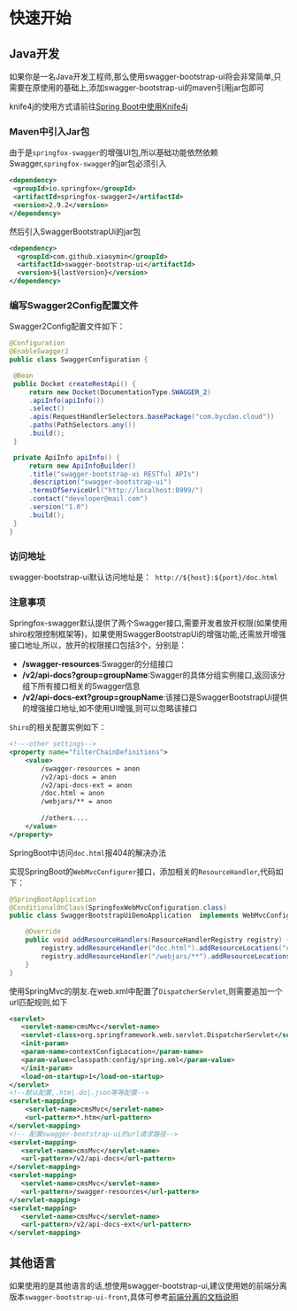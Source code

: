 # 快速开始

## Java开发

如果你是一名Java开发工程师,那么使用swagger-bootstrap-ui将会非常简单,只需要在原使用的基础上,添加swagger-bootstrap-ui的maven引用jar包即可


knife4j的使用方式请前往[Spring Boot中使用Knife4j](../knife4j/springboot.md)

### Maven中引入Jar包

由于是`springfox-swagger`的增强UI包,所以基础功能依然依赖Swagger,`springfox-swagger`的jar包必须引入

```xml
<dependency>
 <groupId>io.springfox</groupId>
 <artifactId>springfox-swagger2</artifactId>
 <version>2.9.2</version>
</dependency>
```

然后引入SwaggerBootstrapUi的jar包

```xml
<dependency>
  <groupId>com.github.xiaoymin</groupId>
  <artifactId>swagger-bootstrap-ui</artifactId>
  <version>${lastVersion}</version>
</dependency>
```

### 编写Swagger2Config配置文件

Swagger2Config配置文件如下：

```java
@Configuration
@EnableSwagger2
public class SwaggerConfiguration {

 @Bean
 public Docket createRestApi() {
     return new Docket(DocumentationType.SWAGGER_2)
     .apiInfo(apiInfo())
     .select()
     .apis(RequestHandlerSelectors.basePackage("com.bycdao.cloud"))
     .paths(PathSelectors.any())
     .build();
 }

 private ApiInfo apiInfo() {
     return new ApiInfoBuilder()
     .title("swagger-bootstrap-ui RESTful APIs")
     .description("swagger-bootstrap-ui")
     .termsOfServiceUrl("http://localhost:8999/")
     .contact("developer@mail.com")
     .version("1.0")
     .build();
 }
}
```

### 访问地址

swagger-bootstrap-ui默认访问地址是：` http://${host}:${port}/doc.html`

### 注意事项

Springfox-swagger默认提供了两个Swagger接口,需要开发者放开权限(如果使用shiro权限控制框架等)，如果使用SwaggerBootstrapUi的增强功能,还需放开增强接口地址,所以，放开的权限接口包括3个，分别是：

- **/swagger-resources**:Swagger的分组接口
- **/v2/api-docs?group=groupName**:Swagger的具体分组实例接口,返回该分组下所有接口相关的Swagger信息
- **/v2/api-docs-ext?group=groupName**:该接口是SwaggerBootstrapUi提供的增强接口地址,如不使用UI增强,则可以忽略该接口

`Shiro`的相关配置实例如下：

```xml
<!---other settings-->
<property name="filterChainDefinitions">    
    <value>     
        /swagger-resources = anon
        /v2/api-docs = anon
        /v2/api-docs-ext = anon
        /doc.html = anon
        /webjars/** = anon
        
        //others....
    </value>    
</property>
```

SpringBoot中访问`doc.html`报404的解决办法

实现SpringBoot的`WebMvcConfigurer`接口，添加相关的`ResourceHandler`,代码如下：

```java
@SpringBootApplication
@ConditionalOnClass(SpringfoxWebMvcConfiguration.class)
public class SwaggerBootstrapUiDemoApplication  implements WebMvcConfigurer{

	@Override
	public void addResourceHandlers(ResourceHandlerRegistry registry) {
		registry.addResourceHandler("doc.html").addResourceLocations("classpath:/META-INF/resources/");
		registry.addResourceHandler("/webjars/**").addResourceLocations("classpath:/META-INF/resources/webjars/");
	}
}
```

使用SpringMvc的朋友.在web.xml中配置了`DispatcherServlet`,则需要追加一个url匹配规则,如下

```xml
<servlet>
   <servlet-name>cmsMvc</servlet-name>
   <servlet-class>org.springframework.web.servlet.DispatcherServlet</servlet-class>
   <init-param>
   <param-name>contextConfigLocation</param-name>
   <param-value>classpath:config/spring.xml</param-value>
   </init-param>
   <load-on-startup>1</load-on-startup>
</servlet>
<!--默认配置,.htm|.do|.json等等配置-->
<servlet-mapping>
	<servlet-name>cmsMvc</servlet-name>
 	<url-pattern>*.htm</url-pattern>
</servlet-mapping>
<!-- 配置swagger-bootstrap-ui的url请求路径-->
<servlet-mapping>
   <servlet-name>cmsMvc</servlet-name>
   <url-pattern>/v2/api-docs</url-pattern>
</servlet-mapping>
<servlet-mapping>
   <servlet-name>cmsMvc</servlet-name>
   <url-pattern>/swagger-resources</url-pattern>
</servlet-mapping>
<servlet-mapping>
   <servlet-name>cmsMvc</servlet-name>
   <url-pattern>/v2/api-docs-ext</url-pattern>
</servlet-mapping>

```

## 其他语言

如果使用的是其他语言的话,想使用swagger-bootstrap-ui,建议使用她的前端分离版本`swagger-bootstrap-ui-front`,具体可参考[前端分离的文档说明](ui-front.md)

 
 
 